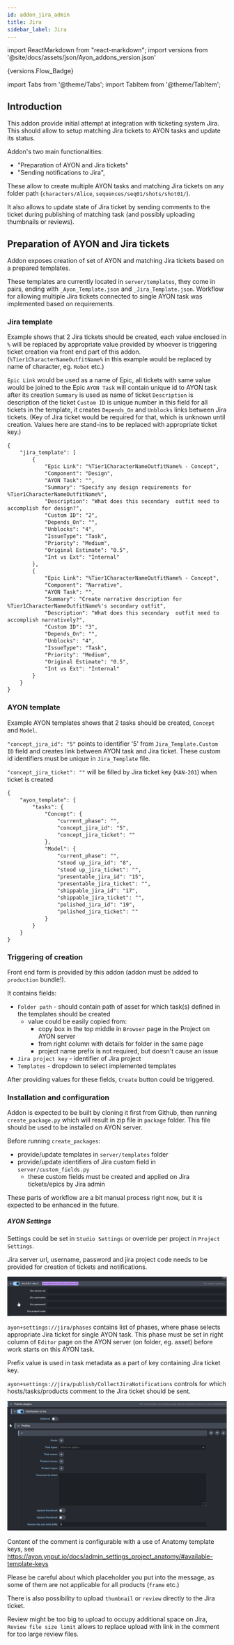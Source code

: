 ```yaml
---
id: addon_jira_admin
title: Jira
sidebar_label: Jira
---
```


import ReactMarkdown from "react-markdown";
import versions from '@site/docs/assets/json/Ayon_addons_version.json'

<ReactMarkdown>
{versions.Flow_Badge}
</ReactMarkdown>

import Tabs from '@theme/Tabs';
import TabItem from '@theme/TabItem';

## Introduction

This addon provide initial attempt at integration with ticketing system Jira. This should allow to setup matching Jira
tickets to AYON tasks and update its status.

Addon's two main functionalities:
- "Preparation of AYON and Jira tickets"
- "Sending notifications to Jira",

These allow to create multiple AYON tasks and matching Jira tickets on any folder path (`characters/Alice`, `sequences/seq01/shots/shot01/`).

It also allows to update state of Jira ticket by sending comments to the ticket during publishing of matching task
(and possibly uploading thumbnails or reviews).


## Preparation of AYON and Jira tickets

Addon exposes creation of set of AYON and matching Jira tickets based on a prepared templates. 

These templates are currently located in `server/templates`, they come in pairs, ending with `_Ayon_Template.json` and `_Jira_Template.json`.
Workflow for allowing multiple Jira tickets connected to single AYON task was implemented based on requirements.

### Jira template

Example shows that 2 Jira tickets should be created, each value enclosed in `%` will be replaced by appropriate
value provided by whoever is triggering ticket creation via front end part of this addon.
(`%Tier1CharacterNameOutfitName%` in this example would be replaced by name of character, eg. `Robot` etc.)

`Epic Link` would be used as a name of Epic, all tickets with same value would be joined to the Epic
`AYON Task` will contain unique id to AYON task after its creation
`Summary` is used as name of ticket
`Description` is description of the ticket
`Custom ID` is unique number in this field for all tickets in the template, it creates `Depends_On` and `Unblocks`
links between Jira tickets. (Key of Jira ticket would be required for that, which is unknown until creation.
Values here are stand-ins to be replaced with appropriate ticket key.)

```
{
    "jira_template": [
        {
            "Epic Link": "%Tier1CharacterNameOutfitName% - Concept",
            "Component": "Design",
            "AYON Task": "",
            "Summary": "Specify any design requirements for %Tier1CharacterNameOutfitName%",
            "Description": "What does this secondary  outfit need to accomplish for design?",
            "Custom ID": "2",
            "Depends_On": "",
            "Unblocks": "4",
            "IssueType": "Task",
            "Priority": "Medium",
            "Original Estimate": "0.5",
            "Int vs Ext": "Internal"
        },
        {
            "Epic Link": "%Tier1CharacterNameOutfitName% - Concept",
            "Component": "Narrative",
            "AYON Task": "",
            "Summary": "Create narrative description for %Tier1CharacterNameOutfitName%'s secondary outfit",
            "Description": "What does this secondary  outfit need to accomplish narratively?",
            "Custom ID": "3",
            "Depends_On": "",
            "Unblocks": "4",
            "IssueType": "Task",
            "Priority": "Medium",
            "Original Estimate": "0.5",
            "Int vs Ext": "Internal"
        }
    }
}
```

### AYON template

Example AYON templates shows that 2 tasks should be created, `Concept` and `Model`.

`"concept_jira_id": "5"` points to identifier '5' from `Jira_Template.Custom ID` field and creates link between AYON task and Jira ticket.
These custom id identifiers must be unique in `Jira_Template` file.

`"concept_jira_ticket": ""` will be filled by Jira ticket key (`KAN-201`) when ticket is created

```
{    
    "ayon_template": {
        "tasks": {
            "Concept": {
                "current_phase": "",
                "concept_jira_id": "5",
                "concept_jira_ticket": ""
            },
            "Model": {
                "current_phase": "",
                "stood up_jira_id": "8",
                "stood up_jira_ticket": "",
                "presentable_jira_id": "15",
                "presentable_jira_ticket": "",
                "shippable_jira_id": "17",
                "shippable_jira_ticket": "",
                "polished_jira_id": "19",
                "polished_jira_ticket": ""
            }
        }
    }
}
```


### Triggering of creation

Front end form is provided by this addon (addon must be added to `production` bundle!).

It contains fields:
- `Folder path` - should contain path of asset for which task(s) defined in the templates should be created
  - value could be easily copied from:
    - copy box in the top middle in `Browser` page in the Project on AYON server
    - from right column with details for folder in the same page
    - project name prefix is not required, but doesn't cause an issue
- `Jira project key` - identifier of Jira project
- `Templates` - dropdown to select implemented templates

After providing values for these fields, `Create` button could be triggered.


### Installation and configuration

Addon is expected to be built by cloning it first from Github, then running `create_package.py` which will result
in zip file in `package` folder. This file should be used to be installed on AYON server.

Before running `create_packages`:
- provide/update templates in `server/templates` folder
- provide/update identifiers of Jira custom field in `server/custom_fields.py`
  - these custom fields must be created and applied on Jira tickets/epics by Jira admin

These parts of workflow are a bit manual process right now, but it is expected to be enhanced in the future.

##### AYON Settings

Settings could be set in `Studio Settings` or override per project in `Project Settings`.

Jira server url, username, password and jira project code needs to be provided for creation of tickets and notifications.

![Jira Credentials](assets/jira/jira_studio_settings.png)

`ayon+settings://jira/phases` contains list of phases, where phase selects appropriate Jira ticket for single AYON task.
This phase must be set in right column of `Editor` page on the AYON server (on folder, eg. asset) before work starts
on this AYON task.

Prefix value is used in task metadata as a part of key containing Jira ticket key.

`ayon+settings://jira/publish/CollectJiraNotifications` controls for which hosts/tasks/products comment to the
Jira ticket should be sent.

![Jira Notification Profiles](assets/jira/jira_notification_profiles.png)

Content of the comment is configurable with a use of Anatomy template keys, see https://ayon.ynput.io/docs/admin_settings_project_anatomy/#available-template-keys

Please be careful about which placeholder you put into the message, as some of them are not applicable for all products (`frame` etc.)

There is also possibility to upload `thumbnail` or `review` directly to the Jira ticket.

Review might be too big to upload to occupy additional space on Jira, `Review file size limit` allows to replace upload
with link in the comment for too large review files.
